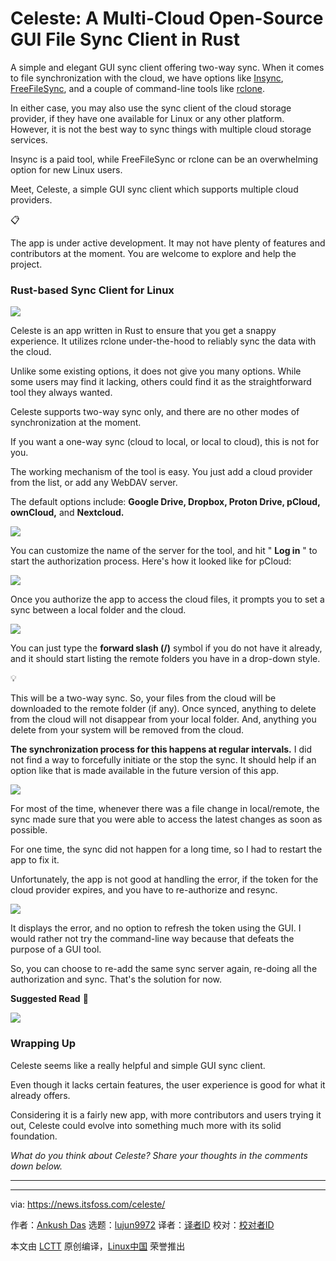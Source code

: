 [#]: subject: "Celeste: A Multi-Cloud Open-Source GUI File Sync Client in Rust"
[#]: via: "https://news.itsfoss.com/celeste/"
[#]: author: "Ankush Das https://news.itsfoss.com/author/ankush/"
[#]: collector: "lujun9972/lctt-scripts-1700446145"
[#]: translator: " "
[#]: reviewer: " "
[#]: publisher: " "
[#]: url: " "

Celeste: A Multi-Cloud Open-Source GUI File Sync Client in Rust
======
A simple and elegant GUI sync client offering two-way sync.
When it comes to file synchronization with the cloud, we have options like [Insync][1], [FreeFileSync][2], and a couple of command-line tools like [rclone][3].

In either case, you may also use the sync client of the cloud storage provider, if they have one available for Linux or any other platform. However, it is not the best way to sync things with multiple cloud storage services.

Insync is a paid tool, while FreeFileSync or rclone can be an overwhelming option for new Linux users.

Meet, Celeste, a simple GUI sync client which supports multiple cloud providers.

📋

The app is under active development. It may not have plenty of features and contributors at the moment. You are welcome to explore and help the project.

### Rust-based Sync Client for Linux

![][4]

Celeste is an app written in Rust to ensure that you get a snappy experience. It utilizes rclone under-the-hood to reliably sync the data with the cloud.

Unlike some existing options, it does not give you many options. While some users may find it lacking, others could find it as the straightforward tool they always wanted.

Celeste supports two-way sync only, and there are no other modes of synchronization at the moment.

If you want a one-way sync (cloud to local, or local to cloud), this is not for you.

The working mechanism of the tool is easy. You just add a cloud provider from the list, or add any WebDAV server.

The default options include: **Google Drive, Dropbox, Proton Drive, pCloud, ownCloud,** and **Nextcloud.**

![][5]

You can customize the name of the server for the tool, and hit " **Log in** " to start the authorization process. Here's how it looked like for pCloud:

![][6]

Once you authorize the app to access the cloud files, it prompts you to set a sync between a local folder and the cloud.

![][7]

You can just type the **forward slash (/)** symbol if you do not have it already, and it should start listing the remote folders you have in a drop-down style.

💡

This will be a two-way sync. So, your files from the cloud will be downloaded to the remote folder (if any). Once synced, anything to delete from the cloud will not disappear from your local folder. And, anything you delete from your system will be removed from the cloud.

**The synchronization process for this happens at regular intervals.** I did not find a way to forcefully initiate or the stop the sync. It should help if an option like that is made available in the future version of this app.

![][8]

For most of the time, whenever there was a file change in local/remote, the sync made sure that you were able to access the latest changes as soon as possible.

For one time, the sync did not happen for a long time, so I had to restart the app to fix it.

Unfortunately, the app is not good at handling the error, if the token for the cloud provider expires, and you have to re-authorize and resync.

![][9]

It displays the error, and no option to refresh the token using the GUI. I would rather not try the command-line way because that defeats the purpose of a GUI tool.

So, you can choose to re-add the same sync server again, re-doing all the authorization and sync. That's the solution for now.

**Suggested Read** 📖

![][10]

### Wrapping Up

Celeste seems like a really helpful and simple GUI sync client.

Even though it lacks certain features, the user experience is good for what it already offers.

Considering it is a fairly new app, with more contributors and users trying it out, Celeste could evolve into something much more with its solid foundation.

_What do you think about Celeste? Share your thoughts in the comments down below._

* * *

--------------------------------------------------------------------------------

via: https://news.itsfoss.com/celeste/

作者：[Ankush Das][a]
选题：[lujun9972][b]
译者：[译者ID](https://github.com/译者ID)
校对：[校对者ID](https://github.com/校对者ID)

本文由 [LCTT](https://github.com/LCTT/TranslateProject) 原创编译，[Linux中国](https://linux.cn/) 荣誉推出

[a]: https://news.itsfoss.com/author/ankush/
[b]: https://github.com/lujun9972
[1]: https://itsfoss.com/insync-linux-review/
[2]: https://itsfoss.com/freefilesync/
[3]: https://itsfoss.com/use-onedrive-linux-rclone/
[4]: https://news.itsfoss.com/content/images/2023/12/celeste.png
[5]: https://news.itsfoss.com/content/images/2023/12/celeste-options.png
[6]: https://news.itsfoss.com/content/images/2023/12/celeste-pcloud.png
[7]: https://news.itsfoss.com/content/images/2023/12/celeste-sync-location.png
[8]: https://news.itsfoss.com/content/images/2023/12/celeste-gui-sync-check.png
[9]: https://news.itsfoss.com/content/images/2023/12/celeste-dropbox-error.png
[10]: https://itsfoss.com/content/images/size/w256h256/2022/12/android-chrome-192x192.png
